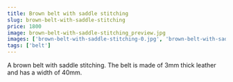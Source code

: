 ```yaml
---
title: Brown belt with saddle stitching
slug: brown-belt-with-saddle-stitching
price: 1800
image: brown-belt-with-saddle-stitching_preview.jpg 
images: ['brown-belt-with-saddle-stitching-0.jpg', 'brown-belt-with-saddle-stitching-1.jpg', 'brown-belt-with-saddle-stitching-2.jpg']
tags: ['belt']
---
```


A brown belt with saddle stitching. The belt is made of 3mm thick leather and has a width of 40mm.
